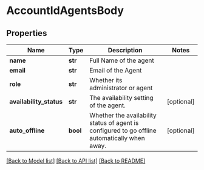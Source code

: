 # AccountIdAgentsBody

## Properties
Name | Type | Description | Notes
------------ | ------------- | ------------- | -------------
**name** | **str** | Full Name of the agent | 
**email** | **str** | Email of the Agent | 
**role** | **str** | Whether its administrator or agent | 
**availability_status** | **str** | The availability setting of the agent. | [optional] 
**auto_offline** | **bool** | Whether the availability status of agent is configured to go offline automatically when away. | [optional] 

[[Back to Model list]](../README.md#documentation-for-models) [[Back to API list]](../README.md#documentation-for-api-endpoints) [[Back to README]](../README.md)

